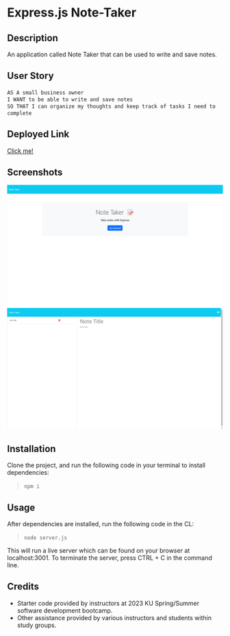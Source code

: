 # Express.js Note-Taker

## Description
An application called Note Taker that can be used to write and save notes.

## User Story
```
AS A small business owner
I WANT to be able to write and save notes
SO THAT I can organize my thoughts and keep track of tasks I need to complete
```

## Deployed Link
[Click me!](https://note-taker42-a63ed7b4da19.herokuapp.com/)

## Screenshots
![Homepage](/Assets/Screenshot%202023-07-16%20155210.png)
![Notes Page](/Assets/Screenshot%202023-07-16%20155216.png)

## Installation
Clone the project, and run the following code in your terminal to install dependencies:
>`
npm i
`

## Usage
After dependencies are installed, run the following code in the CL:
>`
node server.js
`

This will run a live server which can be found on your browser at localhost:3001. To terminate the server, press CTRL + C in the command line. 

## Credits
* Starter code provided by instructors at 2023 KU Spring/Summer software development bootcamp.
* Other assistance provided by various instructors and students within study groups.